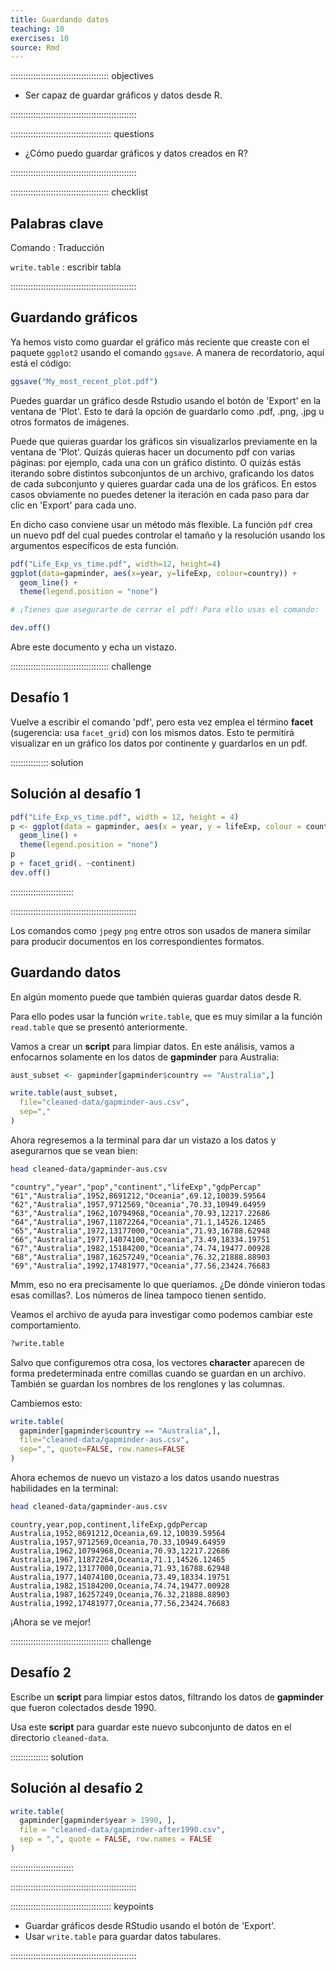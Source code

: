 ```yaml
---
title: Guardando datos
teaching: 10
exercises: 10
source: Rmd
---
```


::::::::::::::::::::::::::::::::::::::: objectives

- Ser capaz de guardar gráficos y datos desde R.

::::::::::::::::::::::::::::::::::::::::::::::::::

:::::::::::::::::::::::::::::::::::::::: questions

- ¿Cómo puedo guardar gráficos y datos creados en R?

::::::::::::::::::::::::::::::::::::::::::::::::::



:::::::::::::::::::::::::::::::::::::::  checklist

## Palabras clave

Comando : Traducción

`write.table` : escribir tabla


::::::::::::::::::::::::::::::::::::::::::::::::::

## Guardando gráficos

Ya hemos visto como guardar el gráfico más reciente que creaste con el paquete `ggplot2`
usando el comando `ggsave`. A manera de recordatorio, aquí está el código:


```r
ggsave("My_most_recent_plot.pdf")
```

Puedes guardar un gráfico desde Rstudio usando el botón de 'Export' en la
ventana de 'Plot'. Esto te dará la opción de guardarlo como .pdf, .png, .jpg
u otros formatos de imágenes.

Puede que quieras guardar los gráficos sin visualizarlos previamente
en la ventana de 'Plot'. Quizás quieras hacer un documento pdf con varias
páginas: por ejemplo, cada una con un gráfico distinto. O quizás estás
iterando sobre distintos subconjuntos de un archivo, graficando los datos
de cada subconjunto y quieres guardar cada una de los gráficos. En estos casos obviamente no
puedes detener la iteración en cada paso para dar clic en 'Export' para
cada uno.

En dicho caso conviene usar un método más flexible. La función `pdf` crea un
nuevo pdf del cual puedes controlar el tamaño y la resolución usando los
argumentos específicos de esta función.


```r
pdf("Life_Exp_vs_time.pdf", width=12, height=4)
ggplot(data=gapminder, aes(x=year, y=lifeExp, colour=country)) +
  geom_line() +
  theme(legend.position = "none") 

# ¡Tienes que asegurarte de cerrar el pdf! Para ello usas el comando:

dev.off()
```

Abre este documento y echa un vistazo.

:::::::::::::::::::::::::::::::::::::::  challenge

## Desafío 1

Vuelve a escribir el comando 'pdf', pero esta vez emplea el término **facet** (sugerencia: usa `facet_grid`) con los
mismos datos. Esto te permitirá visualizar en un gráfico los datos por continente y guardarlos en un pdf.

:::::::::::::::  solution

## Solución al desafío 1


```r
pdf("Life_Exp_vs_time.pdf", width = 12, height = 4)
p <- ggplot(data = gapminder, aes(x = year, y = lifeExp, colour = country)) +
  geom_line() +
  theme(legend.position = "none")
p
p + facet_grid(. ~continent)
dev.off()
```

:::::::::::::::::::::::::

::::::::::::::::::::::::::::::::::::::::::::::::::

Los comandos como `jpeg`y `png` entre otros son usados de manera similar para producir
documentos en los correspondientes formatos.

## Guardando datos

En algún momento puede que también quieras guardar datos desde R.

Para ello podes usar la función `write.table`, que es muy similar a la
función `read.table` que se presentó anteriormente.

Vamos a crear un **script** para limpiar datos. En este análisis, vamos a
enfocarnos solamente en los datos de **gapminder** para Australia:


```r
aust_subset <- gapminder[gapminder$country == "Australia",]

write.table(aust_subset,
  file="cleaned-data/gapminder-aus.csv",
  sep=","
)
```

Ahora regresemos a la terminal para dar un vistazo a los datos y
asegurarnos que se vean bien:


```bash
head cleaned-data/gapminder-aus.csv
```

```{.output}
"country","year","pop","continent","lifeExp","gdpPercap"
"61","Australia",1952,8691212,"Oceania",69.12,10039.59564
"62","Australia",1957,9712569,"Oceania",70.33,10949.64959
"63","Australia",1962,10794968,"Oceania",70.93,12217.22686
"64","Australia",1967,11872264,"Oceania",71.1,14526.12465
"65","Australia",1972,13177000,"Oceania",71.93,16788.62948
"66","Australia",1977,14074100,"Oceania",73.49,18334.19751
"67","Australia",1982,15184200,"Oceania",74.74,19477.00928
"68","Australia",1987,16257249,"Oceania",76.32,21888.88903
"69","Australia",1992,17481977,"Oceania",77.56,23424.76683
```

Mmm, eso no era precisamente lo que queríamos. ¿De dónde vinieron todas
esas comillas?. Los números de línea tampoco tienen sentido.

Veamos el archivo de ayuda para investigar como podemos cambiar este
comportamiento.


```r
?write.table
```

Salvo que configuremos otra cosa, los vectores **character** aparecen de forma predeterminada entre comillas cuando se
guardan en un archivo. También se guardan los nombres de los renglones y las
columnas.

Cambiemos esto:


```r
write.table(
  gapminder[gapminder$country == "Australia",],
  file="cleaned-data/gapminder-aus.csv",
  sep=",", quote=FALSE, row.names=FALSE
)
```

Ahora echemos de nuevo un vistazo a los datos usando nuestras habilidades en
la terminal:


```bash
head cleaned-data/gapminder-aus.csv
```

```{.output}
country,year,pop,continent,lifeExp,gdpPercap
Australia,1952,8691212,Oceania,69.12,10039.59564
Australia,1957,9712569,Oceania,70.33,10949.64959
Australia,1962,10794968,Oceania,70.93,12217.22686
Australia,1967,11872264,Oceania,71.1,14526.12465
Australia,1972,13177000,Oceania,71.93,16788.62948
Australia,1977,14074100,Oceania,73.49,18334.19751
Australia,1982,15184200,Oceania,74.74,19477.00928
Australia,1987,16257249,Oceania,76.32,21888.88903
Australia,1992,17481977,Oceania,77.56,23424.76683
```

¡Ahora se ve mejor!

:::::::::::::::::::::::::::::::::::::::  challenge

## Desafío 2

Escribe un **script** para limpiar estos datos, filtrando los datos de
**gapminder** que fueron colectados desde 1990.

Usa este **script** para guardar este nuevo subconjunto de datos en el
directorio `cleaned-data`.

:::::::::::::::  solution

## Solución al desafío 2


```r
write.table(
  gapminder[gapminder$year > 1990, ],
  file = "cleaned-data/gapminder-after1990.csv",
  sep = ",", quote = FALSE, row.names = FALSE
)
```

:::::::::::::::::::::::::

::::::::::::::::::::::::::::::::::::::::::::::::::





:::::::::::::::::::::::::::::::::::::::: keypoints

- Guardar gráficos desde RStudio usando el botón de 'Export'.
- Usar `write.table` para guardar datos tabulares.

::::::::::::::::::::::::::::::::::::::::::::::::::


